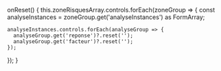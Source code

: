 onReset() {
  this.zoneRisquesArray.controls.forEach(zoneGroup => {
    const analyseInstances = zoneGroup.get('analyseInstances') as FormArray;

    analyseInstances.controls.forEach(analyseGroup => {
      analyseGroup.get('reponse')?.reset('');
      analyseGroup.get('facteur')?.reset('');
    });
  });
}
